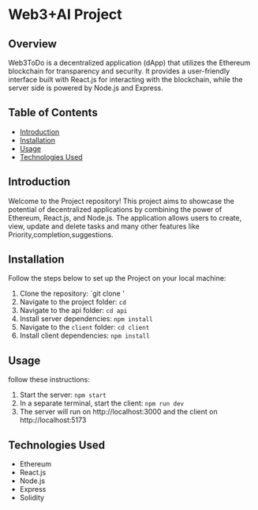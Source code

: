# Web3+AI Project

## Overview

Web3ToDo is a decentralized application (dApp) that utilizes the Ethereum blockchain for transparency and security. It provides a user-friendly interface built with React.js for interacting with the blockchain, while the server side is powered by Node.js and Express.

## Table of Contents

- [Introduction](#introduction)
- [Installation](#installation)
- [Usage](#usage)
- [Technologies Used](#technologies-used)

## Introduction

Welcome to the Project repository! This project aims to showcase the potential of decentralized applications by combining the power of Ethereum, React.js, and Node.js. The application allows users to create, view, update and delete tasks and many other features like Priority,completion,suggestions.

## Installation

Follow the steps below to set up the Project on your local machine:

1. Clone the repository: `git clone <link-to-project>'
2. Navigate to the project folder: `cd`
3. Navigate to the api folder: `cd api`
4. Install server dependencies: `npm install`
5. Navigate to the `client` folder: `cd client`
6. Install client dependencies: `npm install`

## Usage

follow these instructions:

1. Start the server: `npm start`
2. In a separate terminal, start the client: `npm run dev`
3. The server will run on http://localhost:3000 and the client on http://localhost:5173

## Technologies Used

- Ethereum
- React.js
- Node.js
- Express
- Solidity
